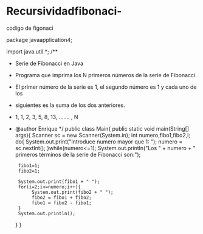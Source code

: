 # Recursividadfibonaci-
codigo de figonaci

package javaapplication4;

import java.util.*;
/**
 * Serie de Fibonacci en Java
 * Programa que imprima los N primeros números de la serie de Fibonacci. 
 * El primer número de la serie es 1, el segundo número es 1 y cada uno de los 
 * siguientes es la suma de los dos anteriores.
 * 1, 1, 2, 3, 5, 8, 13,  ....... , N
 * @author Enrique
 */
public class Main{
    public static void main(String[] args){
        Scanner sc = new Scanner(System.in);
        int numero,fibo1,fibo2,i;
        do{
            System.out.print("Introduce numero mayor que 1: ");
            numero = sc.nextInt();
        }while(numero<=1);
        System.out.println("Los " + numero + " primeros términos de la serie de Fibonacci son:"); 

        fibo1=1;
        fibo2=1; 

        System.out.print(fibo1 + " ");
        for(i=2;i<=numero;i++){
             System.out.print(fibo2 + " ");
             fibo2 = fibo1 + fibo2;
             fibo1 = fibo2 - fibo1;
        }
        System.out.println();
    }
}
  
